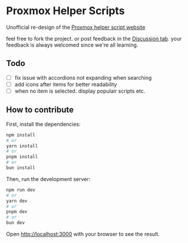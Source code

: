 # Proxmox Helper Scripts

Unofficial re-design of the [Proxmox helper script website](https://tteck.github.io/Proxmox/)

feel free to fork the project. or post feedback in the [Discussion tab](https://github.com/BramSuurdje/proxmox-helper-scripts/discussions). your feedback is always welcomed since we're all learning.

## Todo

- [ ] fix issue with accordions not expanding when searching
- [ ] add icons after items for better readability
- [ ] when no item is selected. display populair scripts etc.

## How to contribute

First, install the dependencies:

```bash
npm install
# or 
yarn install
# or
pnpm install
# or
bun install
```

Then, run the development server:

```bash
npm run dev
# or
yarn dev
# or
pnpm dev
# or
bun dev
```

Open [http://localhost:3000](http://localhost:3000) with your browser to see the result.
